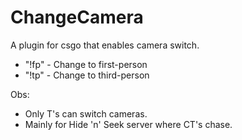 # ChangeCamera
 A plugin for csgo that enables camera switch.
 
 - "!fp" - Change to first-person
 - "!tp" - Change to third-person

Obs:
 + Only T's can switch cameras.
 + Mainly for Hide 'n' Seek server where CT's chase.
